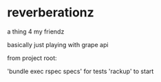 # reverberationz
a thing 4 my friendz

basically just playing with grape api

from project root: 

'bundle exec rspec specs' for tests
'rackup' to start
